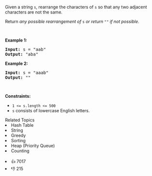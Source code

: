 <p>Given a string <code>s</code>, rearrange the characters of <code>s</code> so that any two adjacent characters are not the same.</p>

<p>Return <em>any possible rearrangement of</em> <code>s</code> <em>or return</em> <code>""</code> <em>if not possible</em>.</p>

<p>&nbsp;</p> 
<p><strong class="example">Example 1:</strong></p> 
<pre><strong>Input:</strong> s = "aab"
<strong>Output:</strong> "aba"
</pre>
<p><strong class="example">Example 2:</strong></p> 
<pre><strong>Input:</strong> s = "aaab"
<strong>Output:</strong> ""
</pre> 
<p>&nbsp;</p> 
<p><strong>Constraints:</strong></p>

<ul> 
 <li><code>1 &lt;= s.length &lt;= 500</code></li> 
 <li><code>s</code> consists of lowercase English letters.</li> 
</ul>

<div><div>Related Topics</div><div><li>Hash Table</li><li>String</li><li>Greedy</li><li>Sorting</li><li>Heap (Priority Queue)</li><li>Counting</li></div></div><br><div><li>👍 7017</li><li>👎 215</li></div>